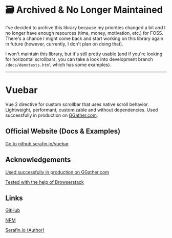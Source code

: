 # 🗃️ Archived & No Longer Maintained

I've decided to archive this library because my priorities changed a bit and I no longer have enough resources (time, money, motivation, etc.) for FOSS. There's a chance I might come back and start working on this library again in future (however, currently, I don't plan on doing that).

I won't maintain this library, but it's still pretty usable (and if you're looking for horizontal scrollbars, you can take a look into development branch `/docs/demotests.html` which has some examples).

---

# Vuebar

Vue 2 directive for custom scrollbar that uses native scroll behavior. Lightweight, performant, customizable and without dependencies. Used successfully in production on [GGather.com](https://ggather.com/).


## Official Website (Docs & Examples)

[Go to github.serafin.io/vuebar](http://github.serafin.io/vuebar/)


## Acknowledgements

[Used successfully in production on GGather.com](https://ggather.com/)

[Tested with the help of Browserstack](https://browserstack.com/)


## Links

[GitHub](https://github.com/DominikSerafin/vuebar)

[NPM](https://www.npmjs.com/package/vuebar)

[Serafin.io (Author)](https://serafin.io/)
